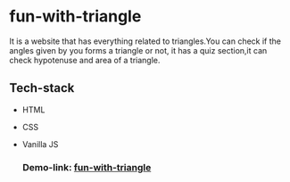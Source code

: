 # fun-with-triangle
It is a website that has everything related to triangles.You can check if the angles given by you forms a triangle or not, it has a quiz section,it can check hypotenuse and area of a triangle.

## Tech-stack
- HTML
- CSS
- Vanilla JS

  ### Demo-link: [fun-with-triangle](https://fun-with-triangle-pj.netlify.app)
